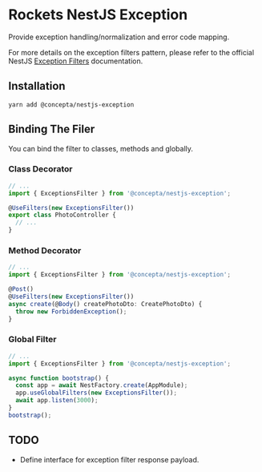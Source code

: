 # Rockets NestJS Exception

Provide exception handling/normalization and error code mapping.

For more details on the exception filters pattern, please refer to the official
NestJS [Exception Filters](https://docs.nestjs.com/exception-filters) documentation.

## Installation

`yarn add @concepta/nestjs-exception`

## Binding The Filer

You can bind the filter to classes, methods and globally.

### Class Decorator

```ts
// ...
import { ExceptionsFilter } from '@concepta/nestjs-exception';

@UseFilters(new ExceptionsFilter())
export class PhotoController {
  // ...
}
```

### Method Decorator

```ts
// ...
import { ExceptionsFilter } from '@concepta/nestjs-exception';

@Post()
@UseFilters(new ExceptionsFilter())
async create(@Body() createPhotoDto: CreatePhotoDto) {
  throw new ForbiddenException();
}
```

### Global Filter

```ts
// ...
import { ExceptionsFilter } from '@concepta/nestjs-exception';

async function bootstrap() {
  const app = await NestFactory.create(AppModule);
  app.useGlobalFilters(new ExceptionsFilter());
  await app.listen(3000);
}
bootstrap();
```

## TODO

*   Define interface for exception filter response payload.
